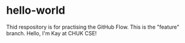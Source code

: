 # hello-world
Thid respository is for practising the GitHub Flow.
This is the "feature" branch.
Hello, I'm Kay at CHUK CSE!